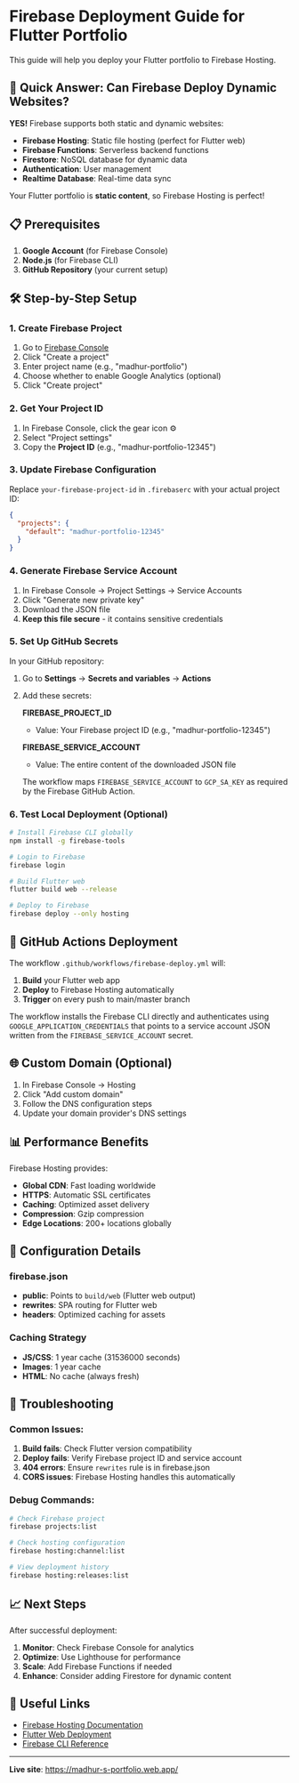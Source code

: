 # Firebase Deployment Guide for Flutter Portfolio

This guide will help you deploy your Flutter portfolio to Firebase Hosting.

## 🚀 Quick Answer: Can Firebase Deploy Dynamic Websites?

**YES!** Firebase supports both static and dynamic websites:

- **Firebase Hosting**: Static file hosting (perfect for Flutter web)
- **Firebase Functions**: Serverless backend functions
- **Firestore**: NoSQL database for dynamic data
- **Authentication**: User management
- **Realtime Database**: Real-time data sync

Your Flutter portfolio is **static content**, so Firebase Hosting is perfect!

## 📋 Prerequisites

1. **Google Account** (for Firebase Console)
2. **Node.js** (for Firebase CLI)
3. **GitHub Repository** (your current setup)

## 🛠️ Step-by-Step Setup

### 1. Create Firebase Project

1. Go to [Firebase Console](https://console.firebase.google.com/)
2. Click "Create a project"
3. Enter project name (e.g., "madhur-portfolio")
4. Choose whether to enable Google Analytics (optional)
5. Click "Create project"

### 2. Get Your Project ID

1. In Firebase Console, click the gear icon ⚙️
2. Select "Project settings"
3. Copy the **Project ID** (e.g., "madhur-portfolio-12345")

### 3. Update Firebase Configuration

Replace `your-firebase-project-id` in `.firebaserc` with your actual project ID:

```json
{
  "projects": {
    "default": "madhur-portfolio-12345"
  }
}
```

### 4. Generate Firebase Service Account

1. In Firebase Console → Project Settings → Service Accounts
2. Click "Generate new private key"
3. Download the JSON file
4. **Keep this file secure** - it contains sensitive credentials

### 5. Set Up GitHub Secrets

In your GitHub repository:

1. Go to **Settings** → **Secrets and variables** → **Actions**
2. Add these secrets:

   **FIREBASE_PROJECT_ID**
   - Value: Your Firebase project ID (e.g., "madhur-portfolio-12345")

   **FIREBASE_SERVICE_ACCOUNT**
   - Value: The entire content of the downloaded JSON file

   The workflow maps `FIREBASE_SERVICE_ACCOUNT` to `GCP_SA_KEY` as required by the Firebase GitHub Action.

### 6. Test Local Deployment (Optional)

```bash
# Install Firebase CLI globally
npm install -g firebase-tools

# Login to Firebase
firebase login

# Build Flutter web
flutter build web --release

# Deploy to Firebase
firebase deploy --only hosting
```

## 🔄 GitHub Actions Deployment

The workflow `.github/workflows/firebase-deploy.yml` will:

1. **Build** your Flutter web app
2. **Deploy** to Firebase Hosting automatically
3. **Trigger** on every push to main/master branch

The workflow installs the Firebase CLI directly and authenticates using `GOOGLE_APPLICATION_CREDENTIALS` that points to a service account JSON written from the `FIREBASE_SERVICE_ACCOUNT` secret.

## 🌐 Custom Domain (Optional)

1. In Firebase Console → Hosting
2. Click "Add custom domain"
3. Follow the DNS configuration steps
4. Update your domain provider's DNS settings

## 📊 Performance Benefits

Firebase Hosting provides:

- **Global CDN**: Fast loading worldwide
- **HTTPS**: Automatic SSL certificates
- **Caching**: Optimized asset delivery
- **Compression**: Gzip compression
- **Edge Locations**: 200+ locations globally

## 🔧 Configuration Details

### firebase.json
- **public**: Points to `build/web` (Flutter web output)
- **rewrites**: SPA routing for Flutter web
- **headers**: Optimized caching for assets

### Caching Strategy
- **JS/CSS**: 1 year cache (31536000 seconds)
- **Images**: 1 year cache
- **HTML**: No cache (always fresh)

## 🚨 Troubleshooting

### Common Issues:

1. **Build fails**: Check Flutter version compatibility
2. **Deploy fails**: Verify Firebase project ID and service account
3. **404 errors**: Ensure `rewrites` rule is in firebase.json
4. **CORS issues**: Firebase Hosting handles this automatically

### Debug Commands:

```bash
# Check Firebase project
firebase projects:list

# Check hosting configuration
firebase hosting:channel:list

# View deployment history
firebase hosting:releases:list
```

## 📈 Next Steps

After successful deployment:

1. **Monitor**: Check Firebase Console for analytics
2. **Optimize**: Use Lighthouse for performance
3. **Scale**: Add Firebase Functions if needed
4. **Enhance**: Consider adding Firestore for dynamic content

## 🔗 Useful Links

- [Firebase Hosting Documentation](https://firebase.google.com/docs/hosting)
- [Flutter Web Deployment](https://docs.flutter.dev/deployment/web)
- [Firebase CLI Reference](https://firebase.google.com/docs/cli)

---

**Live site**: https://madhur-s-portfolio.web.app/